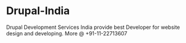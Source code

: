 Drupal-India
============

Drupal Development Services India provide best Developer for website design and developing. More @ +91-11-22713607
